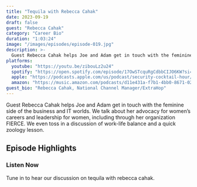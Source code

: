 ```yaml
---
title: "Tequila with Rebecca Cahak"
date: 2023-09-19
draft: false
guest: "Rebecca Cahak"
category: "Career Bio"
duration: "1:03:24"
image: "/images/episodes/episode-019.jpg"
description: >-
  Guest Rebecca Cahak helps Joe and Adam get in touch with the feminine side of the business and IT worlds. We talk about her advocacy for women’s careers and leadership for women, including through her organization FIERCE. We even toss in a discussion of work-life balance and a quick zoology lesson.
platforms:
  youtube: "https://youtu.be/zibouLz2u24"
  spotify: "https://open.spotify.com/episode/17OwSTcquRgCdbbCIJO6KW?si=db1ede8d000a4f9e"
  apple: "https://podcasts.apple.com/us/podcast/security-cocktail-hour/id1679376200?i=1000628441790"
  amazon: "https://music.amazon.com/podcasts/d11e431a-f7b1-4bb0-8671-024afce9ade6/security-cocktail-hour"
guest_bio: "Rebecca Cahak, National Channel Manager/ExtraHop"
---
```


Guest Rebecca Cahak helps Joe and Adam get in touch with the feminine side of the business and IT worlds. We talk about her advocacy for women’s careers and leadership for women, including through her organization FIERCE. We even toss in a discussion of work-life balance and a quick zoology lesson.

## Episode Highlights

### Listen Now

Tune in to hear our discussion on tequila with rebecca cahak.